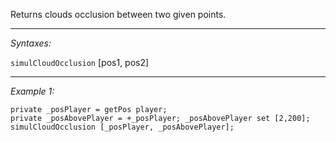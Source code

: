Returns clouds occlusion between two given points.


---
*Syntaxes:*

`simulCloudOcclusion` [pos1, pos2]

---
*Example 1:*

```sqf
private _posPlayer = getPos player;
private _posAbovePlayer = +_posPlayer; _posAbovePlayer set [2,200];
simulCloudOcclusion [_posPlayer, _posAbovePlayer];
```